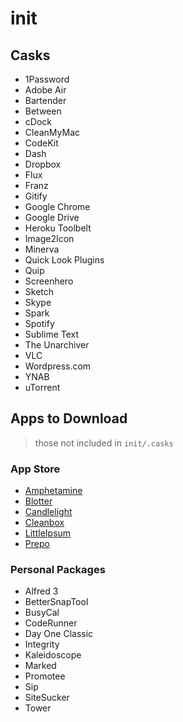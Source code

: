 # init

## Casks

- 1Password
- Adobe Air
- Bartender
- Between
- cDock
- CleanMyMac
- CodeKit
- Dash
- Dropbox
- Flux
- Franz
- Gitify
- Google Chrome
- Google Drive
- Heroku Toolbelt
- Image2Icon
- Minerva
- Quick Look Plugins
- Quip
- Screenhero
- Sketch
- Skype
- Spark
- Spotify
- Sublime Text
- The Unarchiver
- VLC
- Wordpress.com
- YNAB
- uTorrent

## Apps to Download

> those not included in `init/.casks`

### App Store

- [Amphetamine](https://itunes.apple.com/us/app/amphetamine/id937984704?mt=12)
- [Blotter](https://itunes.apple.com/us/app/blotter/id406580224?mt=12)
- [Candlelight](https://itunes.apple.com/us/app/candlelight/id655899740?mt=12)
- [Cleanbox](https://itunes.apple.com/us/app/cleanbox/id1190617406?mt=12)
- [LittleIpsum](https://itunes.apple.com/us/app/littleipsum/id405772121?mt=12)
- [Prepo](https://itunes.apple.com/us/app/prepo/id476533227?mt=12)

### Personal Packages

- Alfred 3
- BetterSnapTool
- BusyCal
- CodeRunner
- Day One Classic
- Integrity
- Kaleidoscope
- Marked
- Promotee
- Sip
- SiteSucker
- Tower
